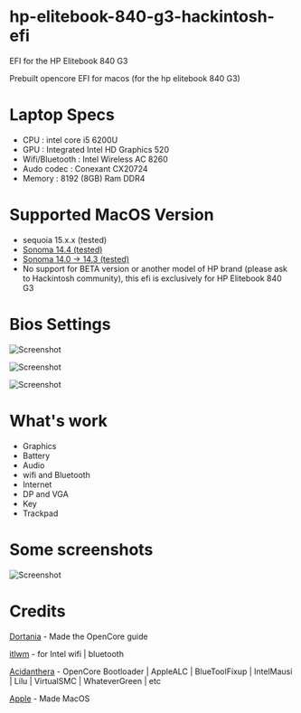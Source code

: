 # hp-elitebook-840-g3-hackintosh-efi

EFI for the HP Elitebook 840 G3

Prebuilt opencore EFI for macos (for the hp elitebook 840 G3)

# Laptop Specs
- CPU : intel core i5 6200U
- GPU : Integrated Intel HD Graphics 520
- Wifi/Bluetooth : Intel Wireless AC 8260
- Audo codec : Conexant CX20724
- Memory : 8192 (8GB) Ram DDR4

# Supported MacOS Version
- sequoia 15.x.x (tested)
- [Sonoma 14.4 (tested)](https://github.com/GeantW0rld/hp-elitebook-840-g3-hackintosh/tree/main/MacOS%20Sonoma%20for%2014.4/)
- [Sonoma 14.0 -> 14.3 (tested)](https://github.com/GeantW0rld/hp-elitebook-840-g3-hackintosh/tree/main/MacOS%20Sonoma%20for%2014.0%20to%2014.3/)
- No support for BETA version or another model of HP brand (please ask to Hackintosh community), this efi is exclusively for HP Elitebook 840 G3

# Bios Settings

![Screenshot](https://github.com/GeantW0rld/hp-elitebook-840-g3-hackintosh-efi/blob/main/Images/IMG_20240223_221044.jpg)

![Screenshot](https://github.com/GeantW0rld/hp-elitebook-840-g3-hackintosh-efi/blob/main/Images/IMG_20240223_221054.jpg)

![Screenshot](https://github.com/GeantW0rld/hp-elitebook-840-g3-hackintosh-efi/blob/main/Images/IMG_20240223_221105.jpg)

# What's work

- Graphics
- Battery
- Audio
- wifi and Bluetooth
- Internet
- DP and VGA
- Key
- Trackpad

# Some screenshots

![Screenshot](https://github.com/GeantW0rld/hp-elitebook-840-g3-hackintosh-efi/blob/main/Images/mac.png)

# Credits

[Dortania](https://dortania.github.io/OpenCore-Install-Guide/) - Made the OpenCore guide

[itlwm](https://github.com/OpenIntelWireless/itlwm) - for Intel wifi | bluetooth

[Acidanthera](https://github.com/acidanthera) - OpenCore Bootloader |  AppleALC | BlueToolFixup | IntelMausi | Lilu | VirtualSMC | WhateverGreen | etc

[Apple](https://www.apple.com/) - Made MacOS
